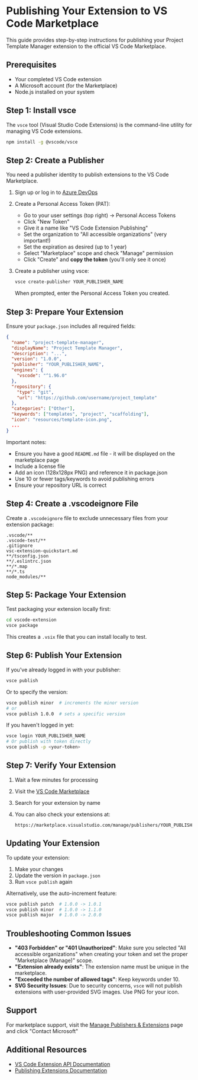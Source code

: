 # Publishing Your Extension to VS Code Marketplace

This guide provides step-by-step instructions for publishing your Project Template Manager extension to the official VS Code Marketplace.

## Prerequisites

- Your completed VS Code extension
- A Microsoft account (for the Marketplace)
- Node.js installed on your system

## Step 1: Install vsce

The `vsce` tool (Visual Studio Code Extensions) is the command-line utility for managing VS Code extensions.

```bash
npm install -g @vscode/vsce
```

## Step 2: Create a Publisher

You need a publisher identity to publish extensions to the VS Code Marketplace.

1. Sign up or log in to [Azure DevOps](https://dev.azure.com)
2. Create a Personal Access Token (PAT):
   - Go to your user settings (top right) → Personal Access Tokens
   - Click "New Token"
   - Give it a name like "VS Code Extension Publishing"
   - Set the organization to "All accessible organizations" (very important!)
   - Set the expiration as desired (up to 1 year)
   - Select "Marketplace" scope and check "Manage" permission
   - Click "Create" and **copy the token** (you'll only see it once)

3. Create a publisher using vsce:

   ```bash
   vsce create-publisher YOUR_PUBLISHER_NAME
   ```

   When prompted, enter the Personal Access Token you created.

## Step 3: Prepare Your Extension

Ensure your `package.json` includes all required fields:

```json
{
  "name": "project-template-manager",
  "displayName": "Project Template Manager",
  "description": "...",
  "version": "1.0.0",
  "publisher": "YOUR_PUBLISHER_NAME",
  "engines": {
    "vscode": "^1.96.0"
  },
  "repository": {
    "type": "git",
    "url": "https://github.com/username/project_template"
  },
  "categories": ["Other"],
  "keywords": ["templates", "project", "scaffolding"],
  "icon": "resources/template-icon.png",
  ...
}
```

Important notes:

- Ensure you have a good `README.md` file - it will be displayed on the marketplace page
- Include a license file
- Add an icon (128x128px PNG) and reference it in package.json
- Use 10 or fewer tags/keywords to avoid publishing errors
- Ensure your repository URL is correct

## Step 4: Create a .vscodeignore File

Create a `.vscodeignore` file to exclude unnecessary files from your extension package:

```
.vscode/**
.vscode-test/**
.gitignore
vsc-extension-quickstart.md
**/tsconfig.json
**/.eslintrc.json
**/*.map
**/*.ts
node_modules/**
```

## Step 5: Package Your Extension

Test packaging your extension locally first:

```bash
cd vscode-extension
vsce package
```

This creates a `.vsix` file that you can install locally to test.

## Step 6: Publish Your Extension

If you've already logged in with your publisher:

```bash
vsce publish
```

Or to specify the version:

```bash
vsce publish minor  # increments the minor version
# or
vsce publish 1.0.0  # sets a specific version
```

If you haven't logged in yet:

```bash
vsce login YOUR_PUBLISHER_NAME
# Or publish with token directly
vsce publish -p <your-token>
```

## Step 7: Verify Your Extension

1. Wait a few minutes for processing
2. Visit the [VS Code Marketplace](https://marketplace.visualstudio.com/)
3. Search for your extension by name
4. You can also check your extensions at:

   ```
   https://marketplace.visualstudio.com/manage/publishers/YOUR_PUBLISHER_NAME
   ```

## Updating Your Extension

To update your extension:

1. Make your changes
2. Update the version in `package.json`
3. Run `vsce publish` again

Alternatively, use the auto-increment feature:

```bash
vsce publish patch  # 1.0.0 -> 1.0.1
vsce publish minor  # 1.0.0 -> 1.1.0
vsce publish major  # 1.0.0 -> 2.0.0
```

## Troubleshooting Common Issues

- **"403 Forbidden" or "401 Unauthorized"**: Make sure you selected "All accessible organizations" when creating your token and set the proper "Marketplace (Manage)" scope.
- **"Extension already exists"**: The extension name must be unique in the marketplace.
- **"Exceeded the number of allowed tags"**: Keep keywords under 10.
- **SVG Security Issues**: Due to security concerns, `vsce` will not publish extensions with user-provided SVG images. Use PNG for your icon.

## Support

For marketplace support, visit the [Manage Publishers & Extensions](https://marketplace.visualstudio.com/manage) page and click "Contact Microsoft"

## Additional Resources

- [VS Code Extension API Documentation](https://code.visualstudio.com/api)
- [Publishing Extensions Documentation](https://code.visualstudio.com/api/working-with-extensions/publishing-extension)
